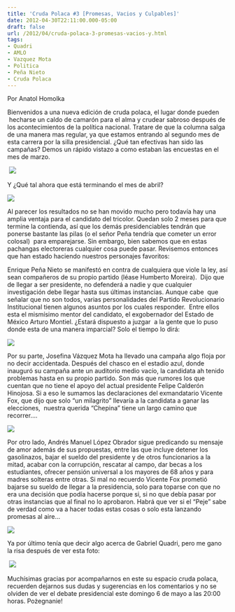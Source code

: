 ```yaml
---
title: 'Cruda Polaca #3 [Promesas, Vacios y Culpables]'
date: 2012-04-30T22:11:00.000-05:00
draft: false
url: /2012/04/cruda-polaca-3-promesas-vacios-y.html
tags: 
- Quadri
- AMLO
- Vazquez Mota
- Politica
- Peña Nieto
- Cruda Polaca
---
```


  

  

Por Anatol Homolka

  

Bienvenidos a una nueva edición de cruda polaca, el lugar donde pueden  hecharse un caldo de camarón para el alma y crudear sabroso después de los acontecimientos de la política nacional. Tratare de que la columna salga de una manera mas regular, ya que estamos entrando al segundo mes de esta carrera por la silla presidencial. ¿Qué tan efectivas han sido las campañas? Demos un rápido vistazo a como estaban las encuestas en el mes de marzo.

  

  

  

 [![](http://4.bp.blogspot.com/-AXvKoZ12VP0/T59PqFGp9PI/AAAAAAAAAO8/WWzLFNucfXA/s1600/Final%25233+1.png)](http://4.bp.blogspot.com/-AXvKoZ12VP0/T59PqFGp9PI/AAAAAAAAAO8/WWzLFNucfXA/s1600/Final%25233+1.png)

  

Y ¿Qué tal ahora que está terminando el mes de abril?

  

[![](http://4.bp.blogspot.com/-ENQ4LNX4TK4/T59PwCf8M2I/AAAAAAAAAPE/i90mFisz9YA/s1600/Final%25233+2.png)](http://4.bp.blogspot.com/-ENQ4LNX4TK4/T59PwCf8M2I/AAAAAAAAAPE/i90mFisz9YA/s1600/Final%25233+2.png)

Al parecer los resultados no se han movido mucho pero todavía hay una amplia ventaja para el candidato del tricolor. Quedan solo 2 meses para que termine la contienda, así que los demás presidenciables tendrán que ponerse bastante las pilas (o el señor Peña tendría que cometer un error colosal)  para emparejarse. Sin embargo, bien sabemos que en estas pachangas electoreras cualquier cosa puede pasar. Revisemos entonces que han estado haciendo nuestros personajes favoritos:

Enrique Peña Nieto se manifestó en contra de cualquiera que viole la ley, así sean compañeros de su propio partido (léase Humberto Moreira).  Dijo que de llegar a ser presidente, no defenderá a nadie y que cualquier investigación debe llegar hasta sus últimas instancias. Aunque cabe  que señalar que no son todos, varias personalidades del Partido Revolucionario Institucional tienen algunos asuntos por los cuales responder.  Entre ellos esta el mismísimo mentor del candidato, el exgobernador del Estado de México Arturo Montiel. ¿Estará dispuesto a juzgar  a la gente que lo puso donde esta de una manera imparcial? Solo el tiempo lo dirá:

  

[![](http://1.bp.blogspot.com/-Gd_v5U3Xcgs/T59PxfjJo_I/AAAAAAAAAPM/VVvPIkC8ySg/s1600/Final%25233+3.png)](http://1.bp.blogspot.com/-Gd_v5U3Xcgs/T59PxfjJo_I/AAAAAAAAAPM/VVvPIkC8ySg/s1600/Final%25233+3.png)

  

  

  

  

  

  

  

  

  

  

  

  

  

  

  

  

  

  

  

  

  

  

  

Por su parte, Josefina Vázquez Mota ha llevado una campaña algo floja por no decir accidentada. Después del chasco en el estadio azul, donde inauguró su campaña ante un auditorio medio vacío, la candidata ah tenido problemas hasta en su propio partido. Son más que rumores los que cuentan que no tiene el apoyo del actual presidente Felipe Calderón Hinojosa. Si a eso le sumamos las declaraciones del exmandatario Vicente Fox, que dijo que solo “un milagrito” llevaría a la candidata a ganar las elecciones,  nuestra querida “Chepina” tiene un largo camino que recorrer….

  

[![](http://3.bp.blogspot.com/-ouXgC8LihMg/T59Pykh6qAI/AAAAAAAAAPU/ZfrISbExEOo/s1600/Final%25233+4.png)](http://3.bp.blogspot.com/-ouXgC8LihMg/T59Pykh6qAI/AAAAAAAAAPU/ZfrISbExEOo/s1600/Final%25233+4.png)

  

  

Por otro lado, Andrés Manuel López Obrador sigue predicando su mensaje de amor además de sus propuestas, entre las que incluye detener los gasolinazos, bajar el sueldo del presidente y de otros funcionarios a la mitad, acabar con la corrupción, rescatar al campo, dar becas a los estudiantes, ofrecer pensión universal a los mayores de 68 años y para madres solteras entre otras. Si mal no recuerdo Vicente Fox prometió bajarse su sueldo de llegar a la presidencia, solo para toparse con que no era una decisión que podía hacerse porque si, si no que debía pasar por otras instancias que al final no lo aprobaron. Habrá que ver si el “Peje” sabe de verdad como va a hacer todas estas cosas o solo esta lanzando promesas al aire…

  

  

  

  

  

[![](http://2.bp.blogspot.com/-ulSmSLtqPxc/T59PzqC99aI/AAAAAAAAAPc/GUoDl98pLbE/s1600/Final%25233+5.png)](http://2.bp.blogspot.com/-ulSmSLtqPxc/T59PzqC99aI/AAAAAAAAAPc/GUoDl98pLbE/s1600/Final%25233+5.png)

  

  

Ya por último tenía que decir algo acerca de Gabriel Quadri, pero me gano la risa después de ver esta foto:

 [![](http://2.bp.blogspot.com/-3y75hVXhtTs/T59TOxccc6I/AAAAAAAAAP4/HdggUvOmcrA/s1600/Final%233+7.jpg)](http://2.bp.blogspot.com/-3y75hVXhtTs/T59TOxccc6I/AAAAAAAAAP4/HdggUvOmcrA/s1600/Final%233+7.jpg)

  

  
Muchísimas gracias por acompañarnos en este su espacio cruda polaca, recuerden dejarnos sus dudas y sugerencias en los comentarios y no se olviden de ver el debate presidencial este domingo 6 de mayo a las 20:00 horas. Pożegnanie!